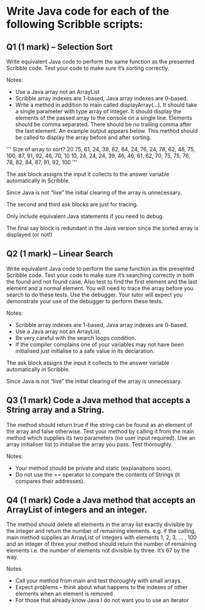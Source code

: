 # Write Java code for each of the following Scribble scripts:

## Q1 (1 mark) – Selection Sort

Write equivalent Java code to perform the same function as the presented Scribble code. Test your code to make sure it’s sorting correctly.

Notes:

* Use a Java array not an ArrayList
* Scribble array indexes are 1-based, Java array indexes are 0-based.
* Write a method in addition to main called displayArray(...). It should take a single parameter with type array of integer. It should display the elements of the passed array to the console on a single line. Elements should be comma separated. There should be no trailing comma after the last element. An example output appears below. This method
should be called to display the array before and after sorting.

'''
Size of array to sort?
20
75, 61, 24, 39, 82, 84, 24, 76, 24, 78, 62, 46, 75, 100, 87, 91, 92, 46, 70, 10
10, 24, 24, 24, 39, 46, 46, 61, 62, 70, 75, 75, 76, 78, 82, 84, 87, 91, 92, 100
'''

The ask block assigns the input it collects to the answer variable automatically in Scribble.

Since Java is not “live” the initial clearing of the array is unnecessary.

The second and third ask blocks are just for tracing.

Only include equivalent Java statements if you need to debug.

The final say block is redundant in the Java version since the sorted array is displayed (or not!)

## Q2 (1 mark) – Linear Search

Write equivalent Java code to perform the same function as the presented Scribble code. Test your code to make sure it’s searching correctly in both the found and not found case. Also test to find the first element and the last element and a normal element. You will need to trace the array before you search to do these tests. Use the debugger. Your tutor will expect you demonstrate your use of the debugger to perform these tests.

Notes:

* Scribble array indexes are 1-based, Java array indexes are 0-based.
* Use a Java array not an ArrayList.
* Be very careful with the search loops condition.
* If the compiler complains one of your variables may not have been initialised just initialise to a safe value in its declaration.

The ask block assigns the input it collects to the answer variable automatically in Scribble.

Since Java is not “live” the initial clearing of the array is unnecessary.

## Q3 (1 mark) Code a Java method that accepts a String array and a String.

The method should return true if the string can be found as an element of the array and false otherwise. Test your method by calling it from the main method which supplies its two parameters (no user input required). Use an array initialiser
list to initialise the array you pass. Test thoroughly.

Notes:

* Your method should be private and static (explanations soon).
* Do not use the == operator to compare the contents of Strings (it compares their addresses).

## Q4 (1 mark) Code a Java method that accepts an ArrayList of integers and an integer.

The method should delete all elements in the array list exactly divisible by the integer and return the number of remaining elements. e.g. if the calling, main method supplies an ArrayList of integers with elements 1, 2, 3, ... , 100 and an integer of three your method should return the number of remaining elements i.e. the number of elements not divisible by three. It’s 67 by the way.

Notes

* Call your method from main and test thoroughly with small arrays.
* Expect problems – think about what happens to the indexes of other elements when an element is removed
* For those that already know Java I do not want you to use an iterator

